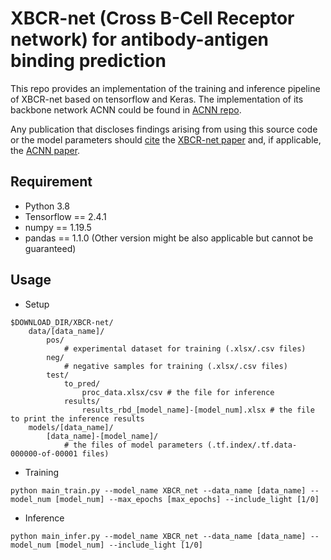# XBCR-net (Cross B-Cell Receptor network) for antibody-antigen binding prediction




This repo provides an implementation of the training and inference pipeline of XBCR-net based on tensorflow and Keras. The implementation of its backbone network ACNN could be found in [ACNN repo](https://github.com/jianqingzheng/ACNN).

Any publication that discloses findings arising from using this source code or the model parameters should [cite](#citing-this-work) the
[XBCR-net paper]() and, if applicable, the [ACNN paper](https://ieeexplore.ieee.org/abstract/document/9197328).

## Requirement
* Python 3.8
* Tensorflow == 2.4.1
* numpy == 1.19.5
* pandas == 1.1.0
(Other version might be also applicable but cannot be guaranteed)

## Usage

* Setup
```
$DOWNLOAD_DIR/XBCR-net/           
    data/[data_name]/
        pos/
            # experimental dataset for training (.xlsx/.csv files)
        neg/
            # negative samples for training (.xlsx/.csv files)
        test/
            to_pred/
                proc_data.xlsx/csv # the file for inference
            results/
                results_rbd_[model_name]-[model_num].xlsx # the file to print the inference results
    models/[data_name]/
        [data_name]-[model_name]/
            # the files of model parameters (.tf.index/.tf.data-000000-of-00001 files)
```

* Training
```
python main_train.py --model_name XBCR_net --data_name [data_name] --model_num [model_num] --max_epochs [max_epochs] --include_light [1/0]
```

* Inference
```
python main_infer.py --model_name XBCR_net --data_name [data_name] --model_num [model_num] --include_light [1/0]
```



